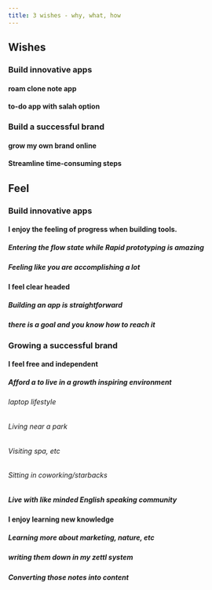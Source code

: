 ```yaml
---
title: 3 wishes - why, what, how
---
```


## Wishes
### Build innovative apps
#### roam clone note app
#### to-do app with salah option
### Build a successful brand
#### grow my own brand online
#### Streamline time-consuming steps
###
## Feel
### Build innovative apps
#### I enjoy the feeling of progress when building tools.
##### Entering the flow state while Rapid prototyping is amazing
##### Feeling like you are accomplishing a lot
#### I feel clear headed
##### Building an app is straightforward
##### there is a goal and you know how to reach it
### Growing a successful brand
#### I feel free and independent
##### Afford a to live in a growth inspiring environment
###### laptop lifestyle
###### Living near a park
###### Visiting spa, etc
###### Sitting in coworking/starbacks
##### Live with like minded English speaking community
#### I enjoy learning new knowledge
##### Learning more about marketing, nature, etc
##### writing them down in my zettl system
##### Converting those notes into content
